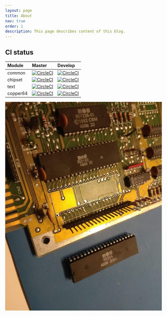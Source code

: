 ```yaml
---
layout: page
title: About
nav: true
order: 1
description: This page describes content of this blog.
---
```

## CI status
| Module | Master | Develop |
|:-------|:----------------|:-----------------|
|common  |[![CircleCI](https://circleci.com/gh/c64lib/common/tree/master.svg?style=svg)](https://circleci.com/gh/c64lib/common/tree/master)|[![CircleCI](https://circleci.com/gh/c64lib/common/tree/develop.svg?style=svg)](https://circleci.com/gh/c64lib/common/tree/develop)
|chipset |[![CircleCI](https://circleci.com/gh/c64lib/chipset/tree/master.svg?style=svg)](https://circleci.com/gh/c64lib/chipset/tree/master)|[![CircleCI](https://circleci.com/gh/c64lib/chipset/tree/develop.svg?style=svg)](https://circleci.com/gh/c64lib/chipset/tree/develop)
|text    |[![CircleCI](https://circleci.com/gh/c64lib/text/tree/master.svg?style=svg)](https://circleci.com/gh/c64lib/text/tree/master)|[![CircleCI](https://circleci.com/gh/c64lib/text/tree/develop.svg?style=svg)](https://circleci.com/gh/c64lib/text/tree/develop)|
|copper64|[![CircleCI](https://circleci.com/gh/c64lib/copper64/tree/master.svg?style=svg)](https://circleci.com/gh/c64lib/copper64/tree/master)|[![CircleCI](https://circleci.com/gh/c64lib/copper64/tree/develop.svg?style=svg)](https://circleci.com/gh/c64lib/copper64/tree/develop)

![c64lib](../img/c64lib-avatar.jpg)
